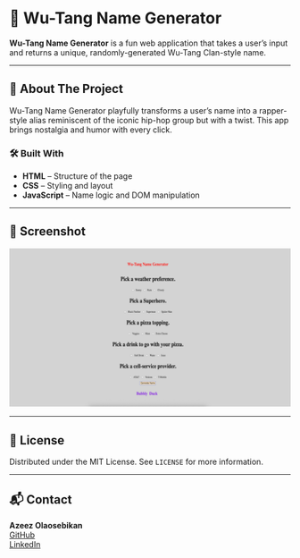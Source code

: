 # 🎤 Wu-Tang Name Generator

**Wu-Tang Name Generator** is a fun web application that takes a user’s input and returns a unique, randomly-generated Wu-Tang Clan-style name.

---

## 🧠 About The Project

Wu-Tang Name Generator playfully transforms a user’s name into a rapper-style alias reminiscent of the iconic hip-hop group but with a twist. This app brings nostalgia and humor with every click.

### 🛠️ Built With

- **HTML** – Structure of the page  
- **CSS** – Styling and layout  
- **JavaScript** – Name logic and DOM manipulation  

---

## 📸 Screenshot

![Wu-Tang Name Generator Screenshot](./assets/wu-tang-generator.png)

---

## 📄 License

Distributed under the MIT License. See `LICENSE` for more information.

---

## 📬 Contact

**Azeez Olaosebikan**  
[GitHub](https://github.com/ozazeez)  
[LinkedIn](https://www.linkedin.com/in/azeezolaosebikan)
